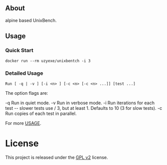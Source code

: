 ## About

alpine based UnixBench.

## Usage

### Quick Start

`docker run --rm uzyexe/unixbentch -i 3`

### Detailed Usage

`Run [ -q | -v ] [-i <n> ] [-c <n> [-c <n> ...]] [test ...]`

The option flags are:

  -q            Run in quiet mode.
  -v            Run in verbose mode.
  -i <count>    Run <count> iterations for each test -- slower tests
                use <count> / 3, but at least 1.  Defaults to 10 (3 for
                slow tests).
  -c <n>        Run <n> copies of each test in parallel.

For more [USAGE](https://github.com/kdlucas/byte-unixbench/blob/master/UnixBench/USAGE).

# License

This project is released under the [GPL v2](LICENSE.txt) license.
